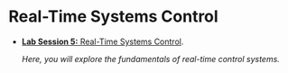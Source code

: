 # Real-Time Systems Control

* [**Lab Session 5:** Real-Time Systems Control](./lab5/README.md).
  
    *Here, you will explore the fundamentals of real-time control systems.*